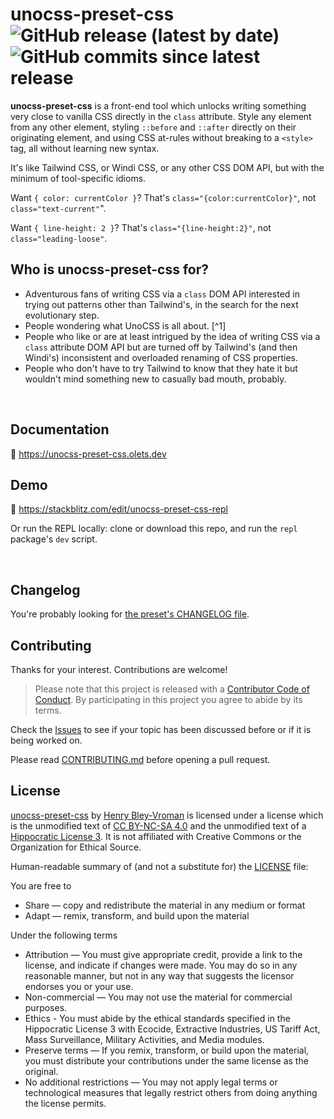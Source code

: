# unocss-preset-css ![GitHub release (latest by date)](https://img.shields.io/github/v/release/olets/unocss-preset-css) ![GitHub commits since latest release](https://img.shields.io/github/commits-since/olets/unocss-preset-css/latest)


**unocss-preset-css** is a front-end tool which unlocks writing something very close to vanilla CSS directly in the `class` attribute. Style any element from any other element, styling `::before` and `::after` directly on their originating element, and using CSS at-rules without breaking to a `<style>` tag, all without learning new syntax.

It's like Tailwind CSS, or Windi CSS, or any other CSS DOM API, but with the minimum of tool-specific idioms.

Want `{ color: currentColor }`? That's `class="{color:currentColor}"`, not `class="text-current"`".

Want `{ line-height: 2 }`? That's `class="{line-height:2}"`, not `class="leading-loose"`.

## Who is unocss-preset-css for?

- Adventurous fans of writing CSS via a `class` DOM API interested in trying out patterns other than Tailwind's, in the search for the next evolutionary step.
- People wondering what UnoCSS is all about. [^1]
- People who like or are at least intrigued by the idea of writing CSS via a `class` attribute DOM API but are turned off by Tailwind's (and then Windi's) inconsistent and overloaded renaming of CSS properties.
- People who don't have to try Tailwind to know that they hate it but wouldn't mind something new to casually bad mouth, probably.

&nbsp;

## Documentation

📖 <https://unocss-preset-css.olets.dev>

## Demo

👀 <https://stackblitz.com/edit/unocss-preset-css-repl>

Or run the REPL locally: clone or download this repo, and run the `repl` package's `dev` script.

&nbsp;

## Changelog

You're probably looking for [the preset's CHANGELOG file](./packages/preset/CHANGELOG.md).

## Contributing

Thanks for your interest. Contributions are welcome!

> Please note that this project is released with a [Contributor Code of Conduct](https://github.com/olets/unocss-preset-css/blob/main/CODE_OF_CONDUCT.md). By participating in this project you agree to abide by its terms.

Check the [Issues](https://github.com/olets/unocss-preset-css/issues) to see if your topic has been discussed before or if it is being worked on.

Please read [CONTRIBUTING.md](https://github.com/olets/unocss-preset-css/blob/main/CONTRIBUTING.md) before opening a pull request.

## License

<a href="https://www.github.com/olets/unocss-preset-css">unocss-preset-css</a> by <a href="https://www.github.com/olets">Henry Bley-Vroman</a> is licensed under a license which is the unmodified text of <a href="https://creativecommons.org/licenses/by-nc-sa/4.0">CC BY-NC-SA 4.0</a> and the unmodified text of a <a href="https://firstdonoharm.dev/build?modules=eco,extr,media,mil,sv,usta">Hippocratic License 3</a>. It is not affiliated with Creative Commons or the Organization for Ethical Source.

Human-readable summary of (and not a substitute for) the [LICENSE](LICENSE) file:

You are free to

- Share — copy and redistribute the material in any medium or format
- Adapt — remix, transform, and build upon the material

Under the following terms

- Attribution — You must give appropriate credit, provide a link to the license, and indicate if changes were made. You may do so in any reasonable manner, but not in any way that suggests the licensor endorses you or your use.
- Non-commercial — You may not use the material for commercial purposes.
- Ethics - You must abide by the ethical standards specified in the Hippocratic License 3 with Ecocide, Extractive Industries, US Tariff Act, Mass Surveillance, Military Activities, and Media modules.
- Preserve terms — If you remix, transform, or build upon the material, you must distribute your contributions under the same license as the original.
- No additional restrictions — You may not apply legal terms or technological measures that legally restrict others from doing anything the license permits.
